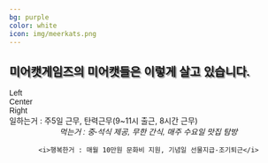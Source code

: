 ```yaml
---
bg: purple
color: white
icon: img/meerkats.png
---
```

<style>
   @import url(//fonts.googleapis.com/earlyaccess/jejugothic.css);
   .jg{
   font-family: 'Jeju Gothic', sans-serif; 
   text-shadow: 2px 2px 2px gray;
   }
   
   .sp{
   width: 33%;
   text-align:center;
   font-family: 'Jeju Gothic', sans-serif; 
   }
   
   #container{
   width:100%;
   test-align:center;
   font-family: 'Jeju Gothic', sans-serif;
   }
   
   #left{
   float:left;
   width:100%;
   }
   
   #center{
   display: inline-block;
   margin:0 auto;
   width:100%;
   }
   
   #right{
   float:right;
   width:100%;
   }
   
</style>

<link rel="stylesheet" href="https://use.fontawesome.com/releases/v5.2.0/css/all.css" integrity="sha384-hWVjflwFxL6sNzntih27bfxkr27PmbbK/iSvJ+a4+0owXq79v+lsFkW54bOGbiDQ" crossorigin="anonymous">

<div>
  <h2 class="jg">미어캣게임즈의 미어캣들은 이렇게 살고 있습니다.</h2>
  </div>
<div id="container">
   <div id="left">
      <i class="fa fa-clock fa-4x"></i>
   </div>
   <div id="center">
      <i class="fa fa-utensils fa-4x"></i>
   </div>
   <div id="right">
      <i class="fa fa-grin-alt fa-4x"></i>
   </div>
 </div>
 
 <div id="container">
  <div id="left" class="col">Left</div>
  <div id="center" class="col">Center</div>
  <div id="right" class="col">Right</div>
</div>
  
   <div>일하는거 : 주5일 근무, 탄력근무(9~11시 출근, 8시간 근무)</div>
   </span>
   <span class="sp">
      <div><i class="fa fa-utensils fa-4x"></i></div>
        <div><i>먹는거 : 중-석식 제공, 무한 간식, 매주 수요일 맛집 탐방</i></div>
  </span>
  <span class="sp">
     
     <i>행복한거 : 매월 10만원 문화비 지원, 기념일 선물지급-조기퇴근</i> 
  </span>
</div>
